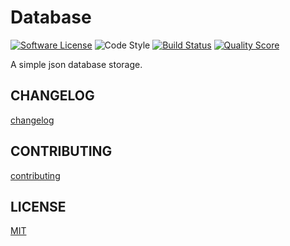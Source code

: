 # Database

[![Software License][ico-license]](LICENSE)
![Code Style][ico-standard]
[![Build Status][ico-travis]][link-travis]
[![Quality Score][ico-code-quality]][link-code-quality]

[ico-standard]: https://img.shields.io/badge/code%20style-standard-brightgreen.svg?style=flat-square
[ico-license]: https://img.shields.io/badge/license-MIT-brightgreen.svg?style=flat-square
[ico-travis]: https://img.shields.io/travis/moov-org/database/master.svg?style=flat-square
[ico-code-quality]: https://img.shields.io/scrutinizer/g/moov-org/database.svg?style=flat-square

[link-travis]: https://travis-ci.org/moov-org/database
[link-code-quality]: https://scrutinizer-ci.com/g/moov-org/database/?branch=master

A simple json database storage.

## CHANGELOG

[changelog](changelog.md)

## CONTRIBUTING

[contributing](contributing.md)

## LICENSE

[MIT](LICENSE)
